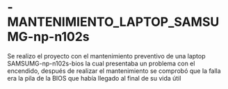# -MANTENIMIENTO_LAPTOP_SAMSUMG-np-n102s
Se realizo el proyecto con el mantenimiento preventivo de una laptop SAMSUMG-np-n102s-bios la cual presentaba un problema con el encendido, después de realizar el mantenimiento se comprobó que la falla era la pila de la BIOS que había llegado al final de su vida útil
